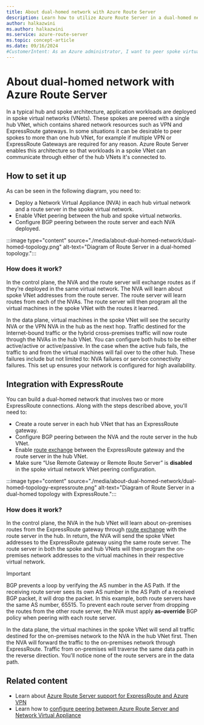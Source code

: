 ```yaml
---
title: About dual-homed network with Azure Route Server
description: Learn how to utilize Azure Route Server in a dual-homed network where you can connect a spoke virtual network (VNet) to more than one hub VNet.
author: halkazwini
ms.author: halkazwini
ms.service: azure-route-server
ms.topic: concept-article
ms.date: 09/16/2024
#CustomerIntent: As an Azure administrator, I want to peer spoke virtual networks (VNets) to more than one hub VNet so that the resources in the spoke VNets can communicated through either of the hub VNets.
---
```


# About dual-homed network with Azure Route Server

In a typical hub and spoke architecture, application workloads are deployed in spoke virtual networks (VNets). These spokes are peered with a single hub VNet, which contains shared network resources such as VPN and ExpressRoute gateways. In some situations it can be desirable to peer spokes to more than one hub VNet, for example if multiple VPN or ExpressRoute Gateways are required for any reason. Azure Route Server enables this architecture so that workloads in a spoke VNet can communicate through either of the hub VNets it's connected to.

## How to set it up

As can be seen in the following diagram, you need to:

* Deploy a Network Virtual Appliance (NVA) in each hub virtual network and a route server in the spoke virtual network.
* Enable VNet peering between the hub and spoke virtual networks.
* Configure BGP peering between the route server and each NVA deployed.

:::image type="content" source="./media/about-dual-homed-network/dual-homed-topology.png" alt-text="Diagram of Route Server in a dual-homed topology.":::

### How does it work?

In the control plane, the NVA and the route server will exchange routes as if they’re deployed in the same virtual network. The NVA will learn about spoke VNet addresses from the route server. The route server will learn routes from each of the NVAs. The route server will then program all the virtual machines in the spoke VNet with the routes it learned. 

In the data plane, virtual machines in the spoke VNet will see the security NVA or the VPN NVA in the hub as the next hop. Traffic destined for the Internet-bound traffic or the hybrid cross-premises traffic will now route through the NVAs in the hub VNet. You can configure both hubs to be either active/active or active/passive. In the case when the active hub fails, the traffic to and from the virtual machines will fail over to the other hub. These failures include but not limited to: NVA failures or service connectivity failures. This set up ensures your network is configured for high availability.

## Integration with ExpressRoute

You can build a dual-homed network that involves two or more ExpressRoute connections. Along with the steps described above, you'll need to:

* Create a route server in each hub VNet that has an ExpressRoute gateway.
* Configure BGP peering between the NVA and the route server in the hub VNet.
* Enable [route exchange](configure-route-server.md#configure-route-exchange) between the ExpressRoute gateway and the route server in the hub VNet.
* Make sure “Use Remote Gateway or Remote Route Server” is **disabled** in the spoke virtual network VNet peering configuration.

:::image type="content" source="./media/about-dual-homed-network/dual-homed-topology-expressroute.png" alt-text="Diagram of Route Server in a dual-homed topology with ExpressRoute.":::

### How does it work?

In the control plane, the NVA in the hub VNet will learn about on-premises routes from the ExpressRoute gateway through [route exchange](configure-route-server.md#configure-route-exchange) with the route server in the hub. In return, the NVA will send the spoke VNet addresses to the ExpressRoute gateway using the same route server. The route server in both the spoke and hub VNets will then program the on-premises network addresses to the virtual machines in their respective virtual network.

> [!IMPORTANT]
> BGP prevents a loop by verifying the AS number in the AS Path. If the receiving route server sees its own AS number in the AS Path of a received BGP packet, it will drop the packet. In this example, both route servers have the same AS number, 65515. To prevent each route server from dropping the routes from the other route server, the NVA must apply **as-override** BGP policy when peering with each route server. 
>

In the data plane, the virtual machines in the spoke VNet will send all traffic destined for the on-premises network to the NVA in the hub VNet first. Then the NVA will forward the traffic to the on-premises network through ExpressRoute. Traffic from on-premises will traverse the same data path in the reverse direction. You'll notice none of the route servers are in the data path.

## Related content

* Learn about [Azure Route Server support for ExpressRoute and Azure VPN](expressroute-vpn-support.md)
* Learn how to [configure peering between Azure Route Server and Network Virtual Appliance](tutorial-configure-route-server-with-quagga.md)
